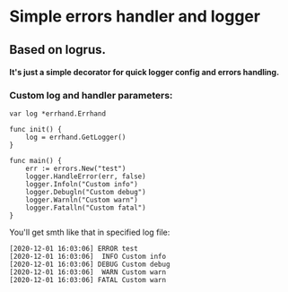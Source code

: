 # Simple errors handler and logger
## Based on logrus. 
#### It's just a simple decorator for quick logger config and errors handling.

### Custom log and handler parameters:
```
var log *errhand.Errhand

func init() {
	log = errhand.GetLogger()
}

func main() {
	err := errors.New("test")
	logger.HandleError(err, false)
	logger.Infoln("Custom info")
	logger.Debugln("Custom debug")
	logger.Warnln("Custom warn")
	logger.Fatalln("Custom fatal")
}
```
You'll get smth like that in specified log file:
```
[2020-12-01 16:03:06] ERROR test
[2020-12-01 16:03:06]  INFO Custom info
[2020-12-01 16:03:06] DEBUG Custom debug
[2020-12-01 16:03:06]  WARN Custom warn
[2020-12-01 16:03:06] FATAL Custom warn
```

